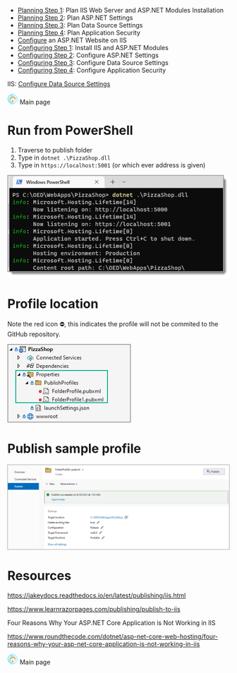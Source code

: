 ﻿- [Planning Step 1](https://learn.microsoft.com/en-us/iis/application-frameworks/scenario-build-an-aspnet-website-on-iis/planning-step-1-plan-iis-web-server-and-asp-net-modules-installation): Plan IIS Web Server and ASP.NET Modules Installation
- [Planning Step 2](https://learn.microsoft.com/en-us/iis/application-frameworks/scenario-build-an-aspnet-website-on-iis/planning-step-2-plan-asp-net-settings): Plan ASP.NET Settings
- [Planning Step 3](https://learn.microsoft.com/en-us/iis/application-frameworks/scenario-build-an-aspnet-website-on-iis/planning-step-3-plan-data-source-settings): Plan Data Source Settings
- [Planning Step 4](https://learn.microsoft.com/en-us/iis/application-frameworks/scenario-build-an-aspnet-website-on-iis/planning-step-4-plan-application-security): Plan Application Security
- [Configure](https://learn.microsoft.com/en-us/iis/application-frameworks/scenario-build-an-aspnet-website-on-iis/configure-an-asp-net-website-on-iis) an ASP.NET Website on IIS
- [Configuring Step 1](https://learn.microsoft.com/en-us/iis/application-frameworks/scenario-build-an-aspnet-website-on-iis/configuring-step-1-install-iis-and-asp-net-modules): Install IIS and ASP.NET Modules
- [Configuring Step 2](https://learn.microsoft.com/en-us/iis/application-frameworks/scenario-build-an-aspnet-website-on-iis/configuring-step-2-configure-asp-net-settings): Configure ASP.NET Settings
- [Configuring Step 3](https://learn.microsoft.com/en-us/iis/application-frameworks/scenario-build-an-aspnet-website-on-iis/configuring-step-3-configure-data-source-settings): Configure Data Source Settings
- [Configuring Step 4](https://learn.microsoft.com/en-us/iis/application-frameworks/scenario-build-an-aspnet-website-on-iis/configuring-step-4-configure-application-security): Configure Application Security

IIS: [Configure Data Source Settings](https://learn.microsoft.com/en-us/iis/application-frameworks/scenario-build-an-aspnet-website-on-iis/configuring-step-3-configure-data-source-settings)


[![](assets/home-ec.png)](readme.md) Main page

# Run from PowerShell

1. Traverse to publish folder
1. Type in `dotnet .\PizzaShop.dll`
1. Type in `https://localhost:5001` (or which ever address is given)

![x](assets/run.png)

# Profile location

Note the red icon  :no_entry:, this indicates the profile will not be commited to the GitHub repository.

![x](assets/whereAreProfiles.png)

# Publish sample profile

![x](assets/pubSettings.png)

# Resources

https://jakeydocs.readthedocs.io/en/latest/publishing/iis.html


https://www.learnrazorpages.com/publishing/publish-to-iis


Four Reasons Why Your ASP.NET Core Application is Not Working in IIS

https://www.roundthecode.com/dotnet/asp-net-core-web-hosting/four-reasons-why-your-asp-net-core-application-is-not-working-in-iis

[![](assets/home-ec.png)](readme.md) Main page